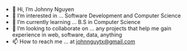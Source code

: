 - 👋 Hi, I’m Johnny Nguyen
- 👀 I’m interested in ... Software Development and Computer Science
- 🌱 I’m currently learning ... B.S in Computer Science
- 💞️ I’m looking to collaborate on ... any projects that help me gain experience in web, software, data, anything
- 📫 How to reach me ... at johnnguytx@gmail.com

<!---
johnnguytx/johnnguytx is a ✨ special ✨ repository because its `README.md` (this file) appears on your GitHub profile.
You can click the Preview link to take a look at your changes.
--->
